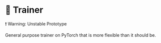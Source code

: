 # 👟 Trainer

❗ Warning: Unstable Prototype

General purpose trainer on PyTorch that is more flexible than it should be.